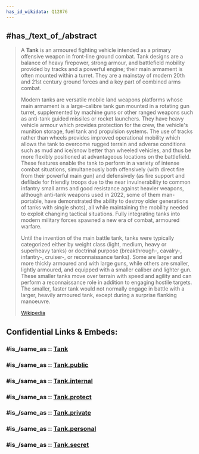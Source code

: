 ```yaml
---
has_id_wikidata: Q12876
---
```



## #has_/text_of_/abstract 

> A **Tank** is an armoured fighting vehicle intended as a primary offensive weapon in front-line ground combat. Tank designs are a balance of heavy firepower, strong armour, and battlefield mobility provided by tracks and a powerful engine; their main armament is often mounted within a turret. They are a mainstay of modern 20th and 21st century ground forces and a key part of combined arms combat.
>
> 
>
> Modern tanks are versatile mobile land weapons platforms whose main armament is a large-calibre tank gun mounted in a rotating gun turret, supplemented by machine guns or other ranged weapons such as anti-tank guided missiles or rocket launchers. They have heavy vehicle armour which provides protection for the crew, the vehicle's munition storage, fuel tank and propulsion systems. The use of tracks rather than wheels provides improved operational mobility which allows the tank to overcome rugged terrain and adverse conditions such as mud and ice/snow better than wheeled vehicles, and thus be more flexibly positioned at advantageous locations on the battlefield. These features enable the tank to perform in a variety of intense combat situations, simultaneously both offensively (with direct fire from their powerful main gun) and defensively (as fire support and defilade for friendly troops due to the near invulnerability to common infantry small arms and good resistance against heavier weapons, although anti-tank weapons used in 2022, some of them man-portable, have demonstrated the ability to destroy older generations of tanks with single shots), all while maintaining the mobility needed to exploit changing tactical situations. Fully integrating tanks into modern military forces spawned a new era of combat, armoured warfare.
>
> 
>
> Until the invention of the main battle tank, tanks were typically categorized either by weight class (light, medium, heavy or superheavy tanks) or doctrinal purpose (breakthrough-, cavalry-, infantry-, cruiser-, or reconnaissance tanks). Some are larger and more thickly armoured and with large guns, while others are smaller, lightly armoured, and equipped with a smaller caliber and lighter gun. These smaller tanks move over terrain with speed and agility and can perform a reconnaissance role in addition to engaging hostile targets. The smaller, faster tank would not normally engage in battle with a larger, heavily armoured tank, except during a surprise flanking manoeuvre.
>
> [Wikipedia](https://en.wikipedia.org/wiki/Tank) 


## Confidential Links & Embeds: 

### #is_/same_as :: [Tank](/_Standards/Society/Military/Military_Engineering/Tank.md) 

### #is_/same_as :: [Tank.public](/_public/Society/Military/Military_Engineering/Tank.public.md) 

### #is_/same_as :: [Tank.internal](/_internal/Society/Military/Military_Engineering/Tank.internal.md) 

### #is_/same_as :: [Tank.protect](/_protect/Society/Military/Military_Engineering/Tank.protect.md) 

### #is_/same_as :: [Tank.private](/_private/Society/Military/Military_Engineering/Tank.private.md) 

### #is_/same_as :: [Tank.personal](/_personal/Society/Military/Military_Engineering/Tank.personal.md) 

### #is_/same_as :: [Tank.secret](/_secret/Society/Military/Military_Engineering/Tank.secret.md)


